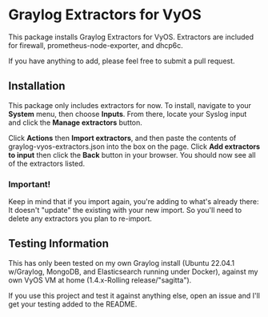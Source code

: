 # Graylog Extractors for VyOS

This package installs Graylog Extractors for VyOS. Extractors are included for firewall, prometheus-node-exporter, and dhcp6c.

If you have anything to add, please feel free to submit a pull request.

## Installation
This package only includes extractors for now. To install, navigate to your **System** menu, then choose **Inputs**. From there, locate your Syslog input and click the **Manage extractors** button. 

Click **Actions** then **Import extractors**, and then paste the contents of graylog-vyos-extractors.json into the box on the page. Click **Add extractors to input** then click the **Back** button in your browser. You should now see all of the extractors listed. 

### Important!
Keep in mind that if you import again, you're adding to what's already there: It doesn't "update" the existing with your new import. So you'll need to delete any extractors you plan to re-import.

## Testing Information
This has only been tested on my own Graylog install (Ubuntu 22.04.1 w/Graylog, MongoDB, and Elasticsearch running under Docker), against my own VyOS VM at home (1.4.x-Rolling release/"sagitta").

If you use this project and test it against anything else, open an issue and I'll get your testing added to the README.   
